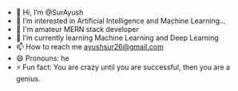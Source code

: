- 👋 Hi, I’m @SurAyush
- 👀 I’m interested in Artificial Intelligence and Machine Learning...
- 🌱 I'm amateur MERN stack developer
- 🌱 I’m currently learning Machine Learning and Deep Learning
- 📫 How to reach me ayushsur26@gmail.com
- 😄 Pronouns: he 
- ⚡ Fun fact: You are crazy until you are successful, then you are a genius.

<!---
SurAyush/SurAyush is a ✨ special ✨ repository because its `README.md` (this file) appears on your GitHub profile.
You can click the Preview link to take a look at your changes.
--->
